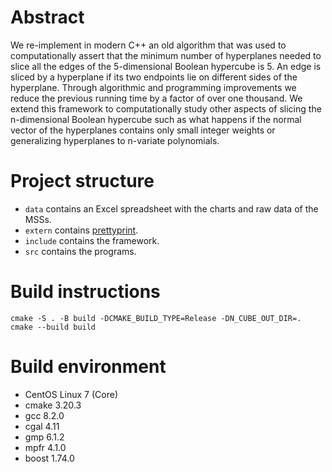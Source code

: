 # Abstract

We re-implement in modern C++ an old algorithm that was used to computationally assert that the minimum number of hyperplanes needed to slice all the edges of the 5-dimensional Boolean hypercube is 5. An edge is sliced by a hyperplane if its two endpoints lie on different sides of the hyperplane. Through algorithmic and programming improvements we reduce the previous running time by a factor of over one thousand. We extend this framework to computationally study other aspects of slicing the n-dimensional Boolean hypercube such as what happens if the normal vector of the hyperplanes contains only small integer weights or generalizing hyperplanes to n-variate polynomials.

# Project structure

- `data` contains an Excel spreadsheet with the charts and raw data of the MSSs.
- `extern` contains [prettyprint](https://github.com/Anmol-Singh-Jaggi/Pretty-print).
- `include` contains the framework.
- `src` contains the programs.

# Build instructions

```
cmake -S . -B build -DCMAKE_BUILD_TYPE=Release -DN_CUBE_OUT_DIR=.
cmake --build build
```

# Build environment

- CentOS Linux 7 (Core)
- cmake 3.20.3
- gcc 8.2.0
- cgal 4.11
- gmp 6.1.2
- mpfr 4.1.0
- boost 1.74.0
